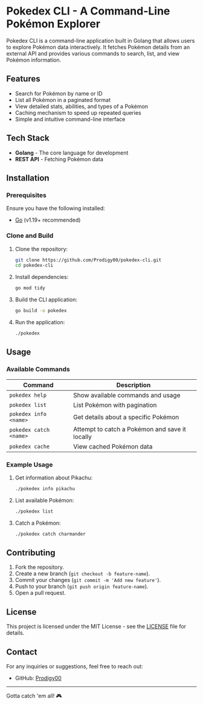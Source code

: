 # Pokedex CLI - A Command-Line Pokémon Explorer

Pokedex CLI is a command-line application built in Golang that allows users to explore Pokémon data interactively. It fetches Pokémon details from an external API and provides various commands to search, list, and view Pokémon information.

## Features

- Search for Pokémon by name or ID
- List all Pokémon in a paginated format
- View detailed stats, abilities, and types of a Pokémon
- Caching mechanism to speed up repeated queries
- Simple and intuitive command-line interface

## Tech Stack

- **Golang** - The core language for development
- **REST API** - Fetching Pokémon data


## Installation

### Prerequisites

Ensure you have the following installed:

- [Go](https://go.dev/dl/) (v1.19+ recommended)

### Clone and Build

1. Clone the repository:
   ```sh
   git clone https://github.com/Prodigy00/pokedex-cli.git
   cd pokedex-cli
   ```
2. Install dependencies:
   ```sh
   go mod tidy
   ```
3. Build the CLI application:
   ```sh
   go build -o pokedex
   ```
4. Run the application:
   ```sh
   ./pokedex
   ```

## Usage

### Available Commands

| Command          | Description                             |
|-----------------|-----------------------------------------|
| `pokedex help`  | Show available commands and usage      |
| `pokedex list`  | List Pokémon with pagination          |
| `pokedex info <name>` | Get details about a specific Pokémon |
| `pokedex catch <name>` | Attempt to catch a Pokémon and save it locally |
| `pokedex cache` | View cached Pokémon data               |

### Example Usage

1. Get information about Pikachu:
   ```sh
   ./pokedex info pikachu
   ```
2. List available Pokémon:
   ```sh
   ./pokedex list
   ```
3. Catch a Pokémon:
   ```sh
   ./pokedex catch charmander
   ```

## Contributing

1. Fork the repository.
2. Create a new branch (`git checkout -b feature-name`).
3. Commit your changes (`git commit -m 'Add new feature'`).
4. Push to your branch (`git push origin feature-name`).
5. Open a pull request.

## License

This project is licensed under the MIT License - see the [LICENSE](LICENSE) file for details.

## Contact

For any inquiries or suggestions, feel free to reach out:

- GitHub: [Prodigy00](https://github.com/Prodigy00)

---

Gotta catch 'em all! 🎮

